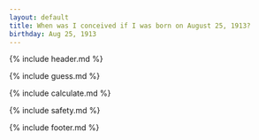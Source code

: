 ```yaml
---
layout: default
title: When was I conceived if I was born on August 25, 1913?
birthday: Aug 25, 1913
---
```


{% include header.md %}

{% include guess.md %}

{% include calculate.md %}

{% include safety.md %}

{% include footer.md %}



